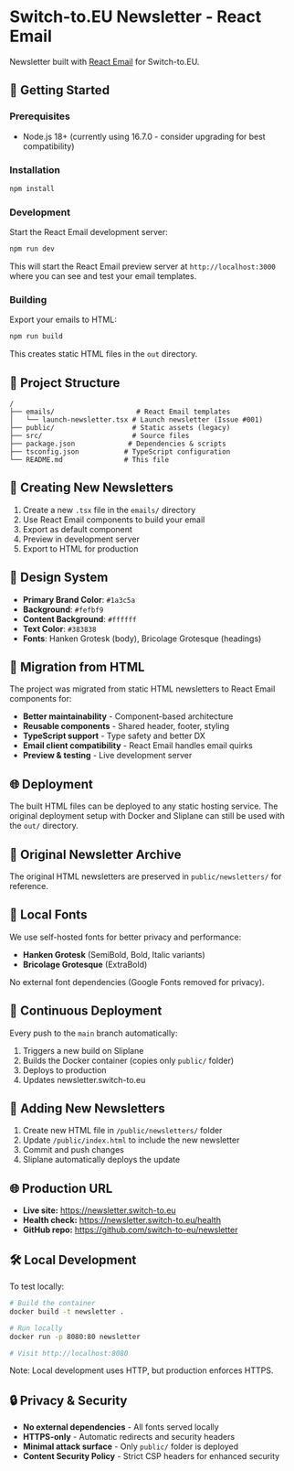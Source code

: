 # Switch-to.EU Newsletter - React Email

Newsletter built with [React Email](https://react.email) for Switch-to.EU.

## 🚀 Getting Started

### Prerequisites

- Node.js 18+ (currently using 16.7.0 - consider upgrading for best compatibility)

### Installation

```bash
npm install
```

### Development

Start the React Email development server:

```bash
npm run dev
```

This will start the React Email preview server at `http://localhost:3000` where you can see and test your email templates.

### Building

Export your emails to HTML:

```bash
npm run build
```

This creates static HTML files in the `out` directory.

## 📁 Project Structure

```
/
├── emails/                    # React Email templates
│   └── launch-newsletter.tsx # Launch newsletter (Issue #001)
├── public/                   # Static assets (legacy)
├── src/                      # Source files
├── package.json             # Dependencies & scripts
├── tsconfig.json           # TypeScript configuration
└── README.md               # This file
```

## 📧 Creating New Newsletters

1. Create a new `.tsx` file in the `emails/` directory
2. Use React Email components to build your email
3. Export as default component
4. Preview in development server
5. Export to HTML for production

## 🎨 Design System

- **Primary Brand Color**: `#1a3c5a`
- **Background**: `#fefbf9`
- **Content Background**: `#ffffff`
- **Text Color**: `#383838`
- **Fonts**: Hanken Grotesk (body), Bricolage Grotesque (headings)

## 🔄 Migration from HTML

The project was migrated from static HTML newsletters to React Email components for:

- **Better maintainability** - Component-based architecture
- **Reusable components** - Shared header, footer, styling
- **TypeScript support** - Type safety and better DX
- **Email client compatibility** - React Email handles email quirks
- **Preview & testing** - Live development server

## 🌐 Deployment

The built HTML files can be deployed to any static hosting service. The original deployment setup with Docker and Sliplane can still be used with the `out/` directory.

## 📝 Original Newsletter Archive

The original HTML newsletters are preserved in `public/newsletters/` for reference.

## 🎨 Local Fonts

We use self-hosted fonts for better privacy and performance:

- **Hanken Grotesk** (SemiBold, Bold, Italic variants)
- **Bricolage Grotesque** (ExtraBold)

No external font dependencies (Google Fonts removed for privacy).

## 🔄 Continuous Deployment

Every push to the `main` branch automatically:

1. Triggers a new build on Sliplane
2. Builds the Docker container (copies only `public/` folder)
3. Deploys to production
4. Updates newsletter.switch-to.eu

## 📝 Adding New Newsletters

1. Create new HTML file in `/public/newsletters/` folder
2. Update `/public/index.html` to include the new newsletter
3. Commit and push changes
4. Sliplane automatically deploys the update

## 🌐 Production URL

- **Live site:** https://newsletter.switch-to.eu
- **Health check:** https://newsletter.switch-to.eu/health
- **GitHub repo:** https://github.com/switch-to-eu/newsletter

## 🛠 Local Development

To test locally:

```bash
# Build the container
docker build -t newsletter .

# Run locally
docker run -p 8080:80 newsletter

# Visit http://localhost:8080
```

Note: Local development uses HTTP, but production enforces HTTPS.

## 🔒 Privacy & Security

- **No external dependencies** - All fonts served locally
- **HTTPS-only** - Automatic redirects and security headers
- **Minimal attack surface** - Only `public/` folder is deployed
- **Content Security Policy** - Strict CSP headers for enhanced security
